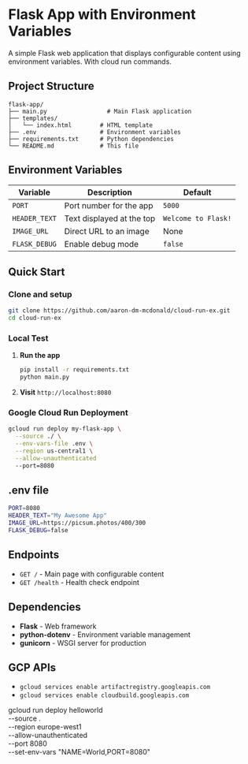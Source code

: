 # Flask App with Environment Variables

A simple Flask web application that displays configurable content using environment variables. With cloud run commands.


## Project Structure

```
flask-app/
├── main.py                 # Main Flask application
├── templates/
│   └── index.html        # HTML template
├── .env                  # Environment variables
├── requirements.txt      # Python dependencies       
└── README.md             # This file
```

## Environment Variables

| Variable | Description | Default |
|----------|-------------|---------|
| `PORT` | Port number for the app | `5000` |
| `HEADER_TEXT` | Text displayed at the top | `Welcome to Flask!` |
| `IMAGE_URL` | Direct URL to an image | None |
| `FLASK_DEBUG` | Enable debug mode | `false` |

## Quick Start

### Clone and setup
   ```bash
   git clone https://github.com/aaron-dm-mcdonald/cloud-run-ex.git
   cd cloud-run-ex
   ```

### Local Test

1. **Run the app**
   ```bash
   pip install -r requirements.txt
   python main.py
   ```

2. **Visit** `http://localhost:8080`

### Google Cloud Run Deployment

   ```bash
   gcloud run deploy my-flask-app \
     --source ./ \
     --env-vars-file .env \
     --region us-central1 \
     --allow-unauthenticated
     --port=8080
   ```


## .env file
```bash
PORT=8080
HEADER_TEXT="My Awesome App"
IMAGE_URL=https://picsum.photos/400/300
FLASK_DEBUG=false
```

## Endpoints

- `GET /` - Main page with configurable content
- `GET /health` - Health check endpoint

## Dependencies

- **Flask** - Web framework
- **python-dotenv** - Environment variable management
- **gunicorn** - WSGI server for production

## GCP APIs

- `gcloud services enable artifactregistry.googleapis.com`
- `gcloud services enable cloudbuild.googleapis.com`

gcloud run deploy helloworld \
  --source . \
  --region europe-west1 \
  --allow-unauthenticated \
  --port 8080 \
  --set-env-vars "NAME=World,PORT=8080"